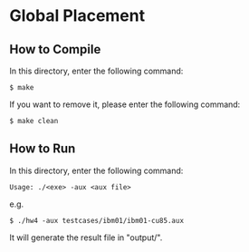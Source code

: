 # Global Placement

## How to Compile
In this directory, enter the following command:
```
$ make
```

If you want to remove it, please enter the following command:
```
$ make clean
```

## How to Run
In this directory, enter the following command:
```
Usage: ./<exe> -aux <aux file>
```
e.g.
```
$ ./hw4 -aux testcases/ibm01/ibm01-cu85.aux
```
It will generate the result file in "output/".
